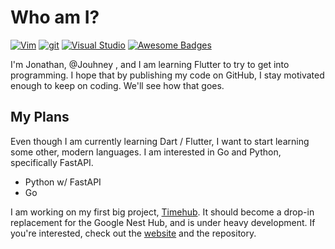 # Who am I?
[![Vim](https://img.shields.io/badge/--019733?logo=vim)](https://www.vim.org/)
[![git](https://img.shields.io/badge/--F05032?logo=git&logoColor=ffffff)](http://git-scm.com/)
[![Visual Studio](https://img.shields.io/badge/--6C33AF?logo=visual%20studio%20code&logoColor=ffffff&color=00a2ff)](https://visualstudio.microsoft.com/)
[![Awesome Badges](https://img.shields.io/badge/badges-awesome-green.svg)](https://github.com/Jouhney)

I'm Jonathan, @Jouhney , and I am learning Flutter to try to get into programming. I hope that by publishing my code on GitHub,
I stay motivated enough to keep on coding. We'll see how that goes.

## My Plans
Even though I am currently learning Dart / Flutter, I want to start learning some other, modern languages. I am interested in Go and Python, specifically FastAPI.
* Python w/ FastAPI
* Go

I am working on my first big project, [Timehub](https://github.com/Jouhney/timehub#readme). It should become a drop-in replacement for the Google Nest Hub, and is under heavy development. If you're interested, check out the [website](https://jouhney.github.com/timehub) and the repository.
<!---
Jouhney/Jouhney is a ✨ special ✨ repository because its `README.md` (this file) appears on your GitHub profile.
You can click the Preview link to take a look at your changes.
--->
